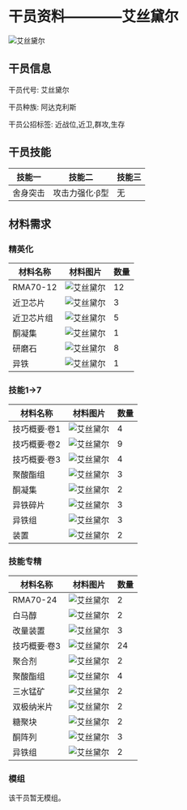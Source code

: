 # 干员资料————艾丝黛尔

![艾丝黛尔](./oprImages/艾丝黛尔.png)

## 干员信息

干员代号: 艾丝黛尔

干员种族: 阿达克利斯

干员公招标签: 近战位,近卫,群攻,生存

## 干员技能

| 技能一       | 技能二   | 技能三 |
| ------------ | -------- | ------ |
| 舍身突击 | 攻击力强化·β型 | 无 |

## 材料需求

### 精英化

| 材料名称      | 材料图片 | 数量  |
|---------|---------|-----|
| RMA70-12 | ![艾丝黛尔](./matIcons/RMA70-12.png)  |   12  |
| 近卫芯片 | ![艾丝黛尔](./matIcons/近卫芯片.png)  |   3  |
| 近卫芯片组 | ![艾丝黛尔](./matIcons/近卫芯片组.png)  |   5  |
| 酮凝集 | ![艾丝黛尔](./matIcons/酮凝集.png)  |   1  |
| 研磨石 | ![艾丝黛尔](./matIcons/研磨石.png)  |   8  |
| 异铁 | ![艾丝黛尔](./matIcons/异铁.png)  |   1  |

### 技能1→7

| 材料名称      | 材料图片 | 数量  |
|---------|---------|-----|
| 技巧概要·卷1 | ![艾丝黛尔](./matIcons/技巧概要·卷1.png)  |   4  |
| 技巧概要·卷2 | ![艾丝黛尔](./matIcons/技巧概要·卷2.png)  |   9  |
| 技巧概要·卷3 | ![艾丝黛尔](./matIcons/技巧概要·卷3.png)  |   4  |
| 聚酸酯组 | ![艾丝黛尔](./matIcons/聚酸酯组.png)  |   3  |
| 酮凝集 | ![艾丝黛尔](./matIcons/酮凝集.png)  |   2  |
| 异铁碎片 | ![艾丝黛尔](./matIcons/异铁碎片.png)  |   3  |
| 异铁组 | ![艾丝黛尔](./matIcons/异铁组.png)  |   3  |
| 装置 | ![艾丝黛尔](./matIcons/装置.png)  |   2  |

### 技能专精

| 材料名称      | 材料图片 | 数量  |
|---------|---------|-----|
| RMA70-24 | ![艾丝黛尔](./matIcons/RMA70-24.png)  |   2  |
| 白马醇 | ![艾丝黛尔](./matIcons/白马醇.png)  |   2  |
| 改量装置 | ![艾丝黛尔](./matIcons/改量装置.png)  |   3  |
| 技巧概要·卷3 | ![艾丝黛尔](./matIcons/技巧概要·卷3.png)  |   24  |
| 聚合剂 | ![艾丝黛尔](./matIcons/聚合剂.png)  |   2  |
| 聚酸酯组 | ![艾丝黛尔](./matIcons/聚酸酯组.png)  |   4  |
| 三水锰矿 | ![艾丝黛尔](./matIcons/三水锰矿.png)  |   2  |
| 双极纳米片 | ![艾丝黛尔](./matIcons/双极纳米片.png)  |   2  |
| 糖聚块 | ![艾丝黛尔](./matIcons/糖聚块.png)  |   2  |
| 酮阵列 | ![艾丝黛尔](./matIcons/酮阵列.png)  |   3  |
| 异铁组 | ![艾丝黛尔](./matIcons/异铁组.png)  |   2  |

### 模组

该干员暂无模组。
